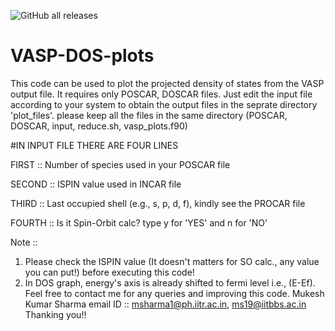 ![GitHub all releases](https://img.shields.io/github/downloads/mukkelian/VASP-DOS-plots/total?logo=GithuB)
# VASP-DOS-plots
This code can be used to plot the projected density of states from the VASP output file. It requires only POSCAR, DOSCAR files. Just edit the input file according to your system to obtain the output files in the seprate directory 'plot_files'.  please keep all the files in the same directory (POSCAR, DOSCAR, input, reduce.sh, vasp_plots.f90)


#IN INPUT FILE THERE ARE FOUR LINES


FIRST :: Number of species used in your POSCAR file 

SECOND :: ISPIN value used in INCAR file

THIRD :: Last occupied shell (e.g., s, p, d, f), kindly see the PROCAR file 

FOURTH :: Is it Spin-Orbit calc? type y for 'YES' and n for 'NO'


Note ::
1. Please check the ISPIN value (It doesn't matters for SO calc., any value you can put!) before executing this code!
2. In DOS graph, energy's axis is already shifted to fermi level i.e., (E-Ef).
Feel free to contact me for any queries and improving this code. 
Mukesh Kumar Sharma email ID :: msharma1@ph.iitr.ac.in, ms19@iitbbs.ac.in  Thanking you!!
